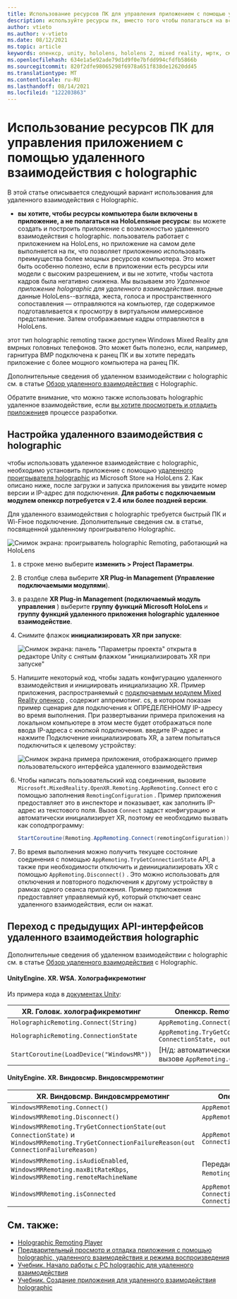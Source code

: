 ```yaml
---
title: Использование ресурсов ПК для управления приложением с помощью удаленного взаимодействия с holographic
description: используйте ресурсы пк, вместо того чтобы полагаться на встроенную вычислительную мощность HoloLens, чтобы включить приложение с помощью удаленного взаимодействия с holographic.
author: vtieto
ms.author: v-vtieto
ms.date: 08/12/2021
ms.topic: article
keywords: опенкср, unity, hololens, hololens 2, mixed reality, мртк, смешанная реальность набор средств, дополненная реальность, виртуальная реальность, гарнитуры смешанной реальности, обучение, учебник, начало работы, holographic удаленное взаимодействие, настольный, предварительный просмотр, отладка
ms.openlocfilehash: 634e1a5e92ade79d1d9f0e7bfdd994cfdfb5866b
ms.sourcegitcommit: 820f2dfe98065298f6978a651f838de12620dd45
ms.translationtype: MT
ms.contentlocale: ru-RU
ms.lasthandoff: 08/14/2021
ms.locfileid: "122203863"
---
```

# <a name="use-pc-resources-to-power-your-app-with-holographic-remoting"></a>Использование ресурсов ПК для управления приложением с помощью удаленного взаимодействия с holographic

В этой статье описывается следующий вариант использования для удаленного взаимодействия с Holographic.

-  **вы хотите, чтобы ресурсы компьютера были включены в приложение, а не полагаться на HoloLensные ресурсы**: вы можете создать и построить приложение с возможностью удаленного взаимодействия с holographic. пользователь работает с приложением на HoloLens, но приложение на самом деле выполняется на пк, что позволяет приложению использовать преимущества более мощных ресурсов компьютера. Это может быть особенно полезно, если в приложении есть ресурсы или модели с высоким разрешением, и вы не хотите, чтобы частота кадров была негативно снижена. Мы вызываем это _Удаленное приложение holographic для удаленного взаимодействия_. входные данные HoloLens--взгляда, жеста, голоса и пространственного сопоставления — отправляются на компьютер, где содержимое подготавливается к просмотру в виртуальном иммерсивное представление. Затем отображаемые кадры отправляются в HoloLens.

этот тип holographic remoting также доступен Windows Mixed Reality для вмрных головных телефонов. Это может быть полезно, если, например, гарнитура ВМР подключена к ранец ПК и вы хотите передать приложение с более мощного компьютера на ранец ПК.

Дополнительные сведения об удаленном взаимодействии с holographic см. в статье [Обзор удаленного взаимодействия](../platform-capabilities-and-apis/holographic-remoting-overview.md) с Holographic.

Обратите внимание, что можно также использовать holographic удаленное взаимодействие, если [вы хотите просмотреть и отладить приложение](preview-and-debug-your-app.md)в процессе разработки.

## <a name="set-up-holographic-remoting"></a>Настройка удаленного взаимодействия с holographic

чтобы использовать удаленное взаимодействие с holographic, необходимо установить приложение с помощью [удаленного проигрывателя holographic](../platform-capabilities-and-apis/holographic-remoting-player.md) из Microsoft Store на HoloLens 2. Как описано ниже, после загрузки и запуска приложения вы увидите номер версии и IP-адрес для подключения. **Для работы с подключаемым модулем опенкср потребуется v 2.4 или более поздней версии**.

Для удаленного взаимодействия с holographic требуется быстрый ПК и Wi-Fiное подключение. Дополнительные сведения см. в статье, посвященной удаленному проигрывателю Holographic.

![Снимок экрана: проигрыватель holographic Remoting, работающий на HoloLens](images/openxr-features-img-01.png)

1. в строке меню выберите **изменить > Project Параметры**.
1. В столбце слева выберите **XR Plug-in Management (Управление подключаемыми модулями**).
1. в разделе **XR Plug-in Management (подключаемый модуль управления** ) выберите **группу функций Microsoft HoloLens** и **группу функций удаленного приложения holographic удаленное взаимодействие**.
1. Снимите флажок **инициализировать XR при запуске**:

    ![Снимок экрана: панель "Параметры проекта" открыта в редакторе Unity с снятым флажком "инициализировать XR при запуске"](images/001-openxr-features.png)

1. Напишите некоторый код, чтобы задать конфигурацию удаленного взаимодействия и инициировать инициализацию XR. Пример приложения, распространяемый с [подключаемым модулем Mixed Reality опенкср](./xr-project-setup.md#unity-sample-projects-for-openxr-and-hololens-2) , содержит аппремотинг. cs, в котором показан пример сценария для подключения к ОПРЕДЕЛЕННОМУ IP-адресу во время выполнения. При развертывании примера приложения на локальном компьютере в этом месте будет отображаться поле ввода IP-адреса с кнопкой подключения. введите IP-адрес и нажмите Подключение инициализировать XR, а затем попытаться подключиться к целевому устройству:

    ![Снимок экрана примера приложения, отображающего пример пользовательского интерфейса удаленного взаимодействия](images/openxr-sample-app-remoting.png)

1. Чтобы написать пользовательский код соединения, вызовите `Microsoft.MixedReality.OpenXR.Remoting.AppRemoting.Connect` его с помощью заполнения `RemotingConfiguration` . Пример приложения предоставляет это в инспекторе и показывает, как заполнить IP-адрес из текстового поля. Вызов `Connect` задаст конфигурацию и автоматически инициализирует XR, поэтому ее необходимо вызвать как соподпрограмму:

    ``` cs
    StartCoroutine(Remoting.AppRemoting.Connect(remotingConfiguration));
    ```

1. Во время выполнения можно получить текущее состояние соединения с помощью `AppRemoting.TryGetConnectionState` API, а также при необходимости отключить и деинициализировать XR с помощью `AppRemoting.Disconnect()` . Это можно использовать для отключения и повторного подключения к другому устройству в рамках одного сеанса приложения. Пример приложения предоставляет управляемый куб, который отключает сеанс удаленного взаимодействия, если он нажат.

## <a name="migrate-from-previous-holographic-remoting-apis"></a>Переход с предыдущих API-интерфейсов удаленного взаимодействия holographic

Дополнительные сведения об удаленном взаимодействии с holographic см. в статье [Обзор удаленного взаимодействия](../platform-capabilities-and-apis/holographic-remoting-overview.md) с Holographic.

#### <a name="unityenginexrwsaholographicremoting"></a>UnityEngine. XR. WSA. Холографикремотинг

Из примера кода в [документах Unity](https://docs.unity3d.com/2018.4/Documentation/ScriptReference/XR.WSA.HolographicRemoting.html):

| XR. Головк. холографикремотинг | Опенкср. Remoting. Аппремотинг |
| ---- | ---- |
| `HolographicRemoting.Connect(String)` | `AppRemoting.Connect(RemotingConfiguration)` |
| `HolographicRemoting.ConnectionState` | `AppRemoting.TryGetConnectionState(out ConnectionState, out DisconnectReason)`|
| `StartCoroutine(LoadDevice("WindowsMR"))`| [Н/д: автоматически происходит при вызове `AppRemoting.Connect` ]  |

#### <a name="unityenginexrwindowsmrwindowsmrremoting"></a>UnityEngine. XR. Виндовсмр. Виндовсмрремотинг

| XR. Виндовсмр. Виндовсмрремотинг | Опенкср. Remoting. Аппремотинг |
| ---- | ---- |
| `WindowsMRRemoting.Connect()` | `AppRemoting.Connect(RemotingConfiguration)` |
| `WindowsMRRemoting.Disconnect()` | `AppRemoting.Disconnect()` |
| `WindowsMRRemoting.TryGetConnectionState(out ConnectionState)` и `WindowsMRRemoting.TryGetConnectionFailureReason(out ConnectionFailureReason)`| `AppRemoting.TryGetConnectionState(out ConnectionState, out DisconnectReason)`|
| `WindowsMRRemoting.isAudioEnabled`, `WindowsMRRemoting.maxBitRateKbps`, `WindowsMRRemoting.remoteMachineName` | Передается `AppRemoting.Connect` через `RemotingConfiguration` структуру |
| `WindowsMRRemoting.isConnected` | `AppRemoting.TryGetConnectionState(out ConnectionState state, out _) && state == ConnectionState.Connected`

## <a name="see-also"></a>См. также:

* [Holographic Remoting Player](../platform-capabilities-and-apis/holographic-remoting-player.md)
* [Предварительный просмотр и отладка приложения с помощью holographic, удаленного взаимодействия и режима воспроизведения](preview-and-debug-your-app.md)
* [Учебник. Начало работы с PC holographic для удаленного взаимодействия](../unity/tutorials/mr-learning-pc-holographic-remoting-01.md)
* [Учебник. Создание приложения для удаленного взаимодействия holographic](../unity/tutorials/mr-learning-pc-holographic-remoting-02.md)
